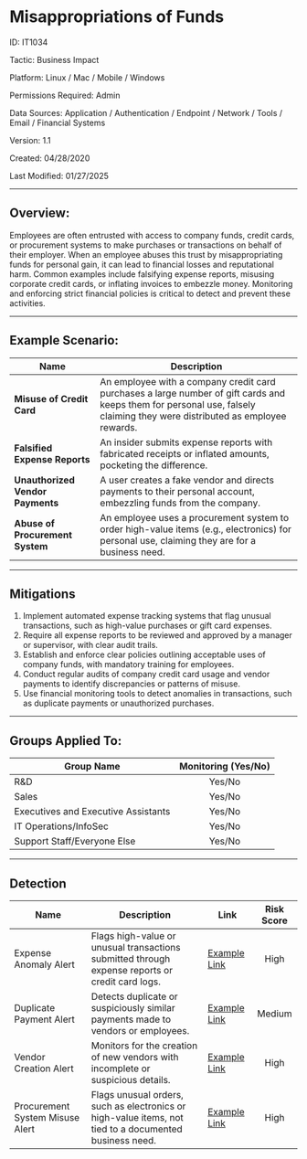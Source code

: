 # **Misappropriations of Funds**

ID: IT1034

Tactic: Business Impact

Platform: Linux / Mac / Mobile / Windows

Permissions Required: Admin

Data Sources: Application / Authentication / Endpoint / Network / Tools / Email / Financial Systems

Version: 1.1

Created: 04/28/2020

Last Modified: 01/27/2025

---

## **Overview:**

Employees are often entrusted with access to company funds, credit cards, or procurement systems to make purchases or transactions on behalf of their employer. When an employee abuses this trust by misappropriating funds for personal gain, it can lead to financial losses and reputational harm. Common examples include falsifying expense reports, misusing corporate credit cards, or inflating invoices to embezzle money. Monitoring and enforcing strict financial policies is critical to detect and prevent these activities.

---

## **Example Scenario:**

| **Name**                           | **Description**                                                                                      |
|------------------------------------|------------------------------------------------------------------------------------------------------|
| **Misuse of Credit Card**          | An employee with a company credit card purchases a large number of gift cards and keeps them for personal use, falsely claiming they were distributed as employee rewards. |
| **Falsified Expense Reports**      | An insider submits expense reports with fabricated receipts or inflated amounts, pocketing the difference. |
| **Unauthorized Vendor Payments**   | A user creates a fake vendor and directs payments to their personal account, embezzling funds from the company. |
| **Abuse of Procurement System**    | An employee uses a procurement system to order high-value items (e.g., electronics) for personal use, claiming they are for a business need. |

---

## **Mitigations**

1. Implement automated expense tracking systems that flag unusual transactions, such as high-value purchases or gift card expenses.  
2. Require all expense reports to be reviewed and approved by a manager or supervisor, with clear audit trails.  
3. Establish and enforce clear policies outlining acceptable uses of company funds, with mandatory training for employees.  
4. Conduct regular audits of company credit card usage and vendor payments to identify discrepancies or patterns of misuse.  
5. Use financial monitoring tools to detect anomalies in transactions, such as duplicate payments or unauthorized purchases.  

---

## **Groups Applied To:**

| **Group Name**                | **Monitoring (Yes/No)** |
|--------------------------------|:----------------------:|
| R&D                            | Yes/No               |
| Sales                          | Yes/No               |
| Executives and Executive Assistants | Yes/No         |
| IT Operations/InfoSec          | Yes/No               |
| Support Staff/Everyone Else    | Yes/No               |

---

## **Detection**

| **Name**                       | **Description**                                                                                 | **Link**          | **Risk Score** |
|--------------------------------|-------------------------------------------------------------------------------------------------|-------------------|:--------------:|
| Expense Anomaly Alert          | Flags high-value or unusual transactions submitted through expense reports or credit card logs.  | [Example Link](#) | High           |
| Duplicate Payment Alert        | Detects duplicate or suspiciously similar payments made to vendors or employees.                | [Example Link](#) | Medium         |
| Vendor Creation Alert          | Monitors for the creation of new vendors with incomplete or suspicious details.                  | [Example Link](#) | High           |
| Procurement System Misuse Alert| Flags unusual orders, such as electronics or high-value items, not tied to a documented business need. | [Example Link](#) | High           |


